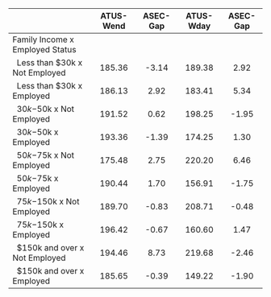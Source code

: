 
|                      |    ATUS-Wend |     ASEC-Gap |    ATUS-Wday |     ASEC-Gap |
| -------------------- | :----------: | :----------: | :----------: | :----------: |
| Family Income x Employed Status |              |              |              |              |
| &nbsp;&nbsp;Less than $30k x Not Employed |       185.36 |        -3.14 |       189.38 |         2.92 |
| &nbsp;&nbsp;Less than $30k x Employed |       186.13 |         2.92 |       183.41 |         5.34 |
| &nbsp;&nbsp;$30k-$50k x Not Employed |       191.52 |         0.62 |       198.25 |        -1.95 |
| &nbsp;&nbsp;$30k-$50k x Employed |       193.36 |        -1.39 |       174.25 |         1.30 |
| &nbsp;&nbsp;$50k-$75k x Not Employed |       175.48 |         2.75 |       220.20 |         6.46 |
| &nbsp;&nbsp;$50k-$75k x Employed |       190.44 |         1.70 |       156.91 |        -1.75 |
| &nbsp;&nbsp;$75k-$150k x Not Employed |       189.70 |        -0.83 |       208.71 |        -0.48 |
| &nbsp;&nbsp;$75k-$150k x Employed |       196.42 |        -0.67 |       160.60 |         1.47 |
| &nbsp;&nbsp;$150k and over x Not Employed |       194.46 |         8.73 |       219.68 |        -2.46 |
| &nbsp;&nbsp;$150k and over x Employed |       185.65 |        -0.39 |       149.22 |        -1.90 |

